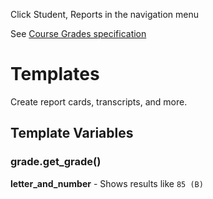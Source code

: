 Click Student, Reports in the navigation menu

See [Course Grades specification](specs/course_grades)

# Templates

Create report cards, transcripts, and more.

## Template Variables

### grade.get_grade()

**letter_and_number** - Shows results like `85 (B)`

